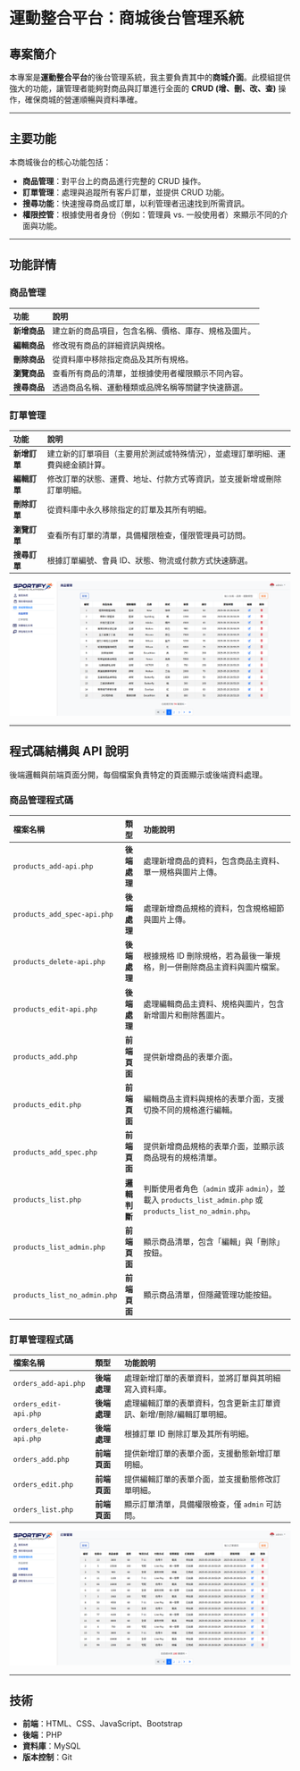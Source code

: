 # 運動整合平台：商城後台管理系統

## 專案簡介
本專案是**運動整合平台**的後台管理系統，我主要負責其中的**商城介面**。此模組提供強大的功能，讓管理者能夠對商品與訂單進行全面的 **CRUD (增、刪、改、查)** 操作，確保商城的營運順暢與資料準確。

---

## 主要功能
本商城後台的核心功能包括：

* **商品管理**：對平台上的商品進行完整的 CRUD 操作。
* **訂單管理**：處理與追蹤所有客戶訂單，並提供 CRUD 功能。
* **搜尋功能**：快速搜尋商品或訂單，以利管理者迅速找到所需資訊。
* **權限控管**：根據使用者身份（例如：管理員 vs. 一般使用者）來顯示不同的介面與功能。

---

## 功能詳情

### 商品管理
| 功能 | 說明 |
| :--- | :--- |
| **新增商品** | 建立新的商品項目，包含名稱、價格、庫存、規格及圖片。 |
| **編輯商品** | 修改現有商品的詳細資訊與規格。 |
| **刪除商品** | 從資料庫中移除指定商品及其所有規格。 |
| **瀏覽商品** | 查看所有商品的清單，並根據使用者權限顯示不同內容。 |
| **搜尋商品** | 透過商品名稱、運動種類或品牌名稱等關鍵字快速篩選。 |

### 訂單管理
| 功能 | 說明 |
| :--- | :--- |
| **新增訂單** | 建立新的訂單項目（主要用於測試或特殊情況），並處理訂單明細、運費與總金額計算。 |
| **編輯訂單** | 修改訂單的狀態、運費、地址、付款方式等資訊，並支援新增或刪除訂單明細。 |
| **刪除訂單** | 從資料庫中永久移除指定的訂單及其所有明細。 |
| **瀏覽訂單** | 查看所有訂單的清單，具備權限檢查，僅限管理員可訪問。 |
| **搜尋訂單** | 根據訂單編號、會員 ID、狀態、物流或付款方式快速篩選。 |

![商品管理介面](商品管理.png)

---

## 程式碼結構與 API 說明
後端邏輯與前端頁面分開，每個檔案負責特定的頁面顯示或後端資料處理。

### 商品管理程式碼
| 檔案名稱 | 類型 | 功能說明 |
| :--- | :--- | :--- |
| `products_add-api.php` | **後端處理** | 處理新增商品的資料，包含商品主資料、單一規格與圖片上傳。 |
| `products_add_spec-api.php` | **後端處理** | 處理新增商品規格的資料，包含規格細節與圖片上傳。 |
| `products_delete-api.php` | **後端處理** | 根據規格 ID 刪除規格，若為最後一筆規格，則一併刪除商品主資料與圖片檔案。 |
| `products_edit-api.php` | **後端處理** | 處理編輯商品主資料、規格與圖片，包含新增圖片和刪除舊圖片。 |
| `products_add.php` | **前端頁面** | 提供新增商品的表單介面。 |
| `products_edit.php` | **前端頁面** | 編輯商品主資料與規格的表單介面，支援切換不同的規格進行編輯。 |
| `products_add_spec.php` | **前端頁面** | 提供新增商品規格的表單介面，並顯示該商品現有的規格清單。 |
| `products_list.php` | **邏輯判斷** | 判斷使用者角色（`admin` 或非 `admin`），並載入 `products_list_admin.php` 或 `products_list_no_admin.php`。 |
| `products_list_admin.php` | **前端頁面** | 顯示商品清單，包含「編輯」與「刪除」按鈕。 |
| `products_list_no_admin.php` | **前端頁面** | 顯示商品清單，但隱藏管理功能按鈕。 |

### 訂單管理程式碼
| 檔案名稱 | 類型 | 功能說明 |
| :--- | :--- | :--- |
| `orders_add-api.php` | **後端處理** | 處理新增訂單的表單資料，並將訂單與其明細寫入資料庫。 |
| `orders_edit-api.php` | **後端處理** | 處理編輯訂單的表單資料，包含更新主訂單資訊、新增/刪除/編輯訂單明細。 |
| `orders_delete-api.php` | **後端處理** | 根據訂單 ID 刪除訂單及其所有明細。 |
| `orders_add.php` | **前端頁面** | 提供新增訂單的表單介面，支援動態新增訂單明細。 |
| `orders_edit.php` | **前端頁面** | 提供編輯訂單的表單介面，並支援動態修改訂單明細。 |
| `orders_list.php` | **前端頁面** | 顯示訂單清單，具備權限檢查，僅 `admin` 可訪問。 |

![訂單管理介面](訂單管理.png)

---

## 技術

* **前端**：HTML、CSS、JavaScript、Bootstrap
* **後端**：PHP
* **資料庫**：MySQL
* **版本控制**：Git

